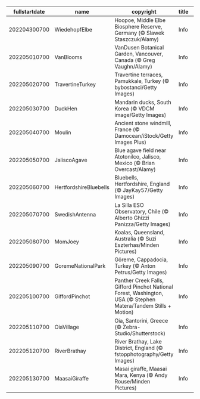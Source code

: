 |fullstartdate|name|copyright|title|image|
|--|--|--|--|--|
202204300700|WiedehopfElbe|Hoopoe, Middle Elbe Biosphere Reserve, Germany (© Slawek Staszczuk/Alamy)|Info|![](/en-AU/2022/05/202204300700WiedehopfElbe.jpg)|
202205010700|VanBlooms|VanDusen Botanical Garden, Vancouver, Canada (© Greg Vaughn/Alamy)|Info|![](/en-AU/2022/05/202205010700VanBlooms.jpg)|
202205020700|TravertineTurkey|Travertine terraces, Pamukkale, Turkey (© bybostanci/Getty Images)|Info|![](/en-AU/2022/05/202205020700TravertineTurkey.jpg)|
202205030700|DuckHen|Mandarin ducks, South Korea (© VDCM image/Getty Images)|Info|![](/en-AU/2022/05/202205030700DuckHen.jpg)|
202205040700|Moulin|Ancient stone windmill, France (© Damocean/iStock/Getty Images Plus)|Info|![](/en-AU/2022/05/202205040700Moulin.jpg)|
202205050700|JaliscoAgave|Blue agave field near Atotonilco, Jalisco, Mexico (© Brian Overcast/Alamy)|Info|![](/en-AU/2022/05/202205050700JaliscoAgave.jpg)|
202205060700|HertfordshireBluebells|Bluebells, Hertfordshire, England (© JayKay57/Getty Images)|Info|![](/en-AU/2022/05/202205060700HertfordshireBluebells.jpg)|
202205070700|SwedishAntenna|La Silla ESO Observatory, Chile (© Alberto Ghizzi Panizza/Getty Images)|Info|![](/en-AU/2022/05/202205070700SwedishAntenna.jpg)|
202205080700|MomJoey|Koalas, Queensland, Australia (© Suzi Eszterhas/Minden Pictures)|Info|![](/en-AU/2022/05/202205080700MomJoey.jpg)|
202205090700|GoremeNationalPark|Göreme, Cappadocia, Turkey (© Anton Petrus/Getty Images)|Info|![](/en-AU/2022/05/202205090700GoremeNationalPark.jpg)|
202205100700|GiffordPinchot|Panther Creek Falls, Gifford Pinchot National Forest, Washington, USA (© Stephen Matera/Tandem Stills + Motion)|Info|![](/en-AU/2022/05/202205100700GiffordPinchot.jpg)|
202205110700|OiaVillage|Oia, Santorini, Greece (© Zebra-Studio/Shutterstock)|Info|![](/en-AU/2022/05/202205110700OiaVillage.jpg)|
202205120700|RiverBrathay|River Brathay, Lake District, England (© fstopphotography/Getty Images)|Info|![](/en-AU/2022/05/202205120700RiverBrathay.jpg)|
202205130700|MaasaiGiraffe|Masai giraffe, Maasai Mara, Kenya (© Andy Rouse/Minden Pictures)|Info|![](/en-AU/2022/05/202205130700MaasaiGiraffe.jpg)|
